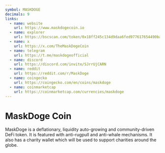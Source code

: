 ```yaml
---
symbol: MASKDOGE
decimals: 9
links:
  - name: website
    url: https://www.maskdogecoin.io
  - name: explorer
    url: https://bscscan.com/token/0x18ff245c134d9daa6fed977617654490ba4da526
  - name: x
    url: https://x.com/TheMaskDogeCoin
  - name: telegram
    url: https://t.me/maskdogeofficial
  - name: discord
    url: https://discord.com/invite/SJrrUjCARN
  - name: reddit
    url: https://reddit.com/r/MaskDoge
  - name: coingecko
    url: https://coingecko.com/en/coins/maskdoge
  - name: coinmarketcap
    url: https://coinmarketcap.com/currencies/maskdoge
---
```


# MaskDoge Coin

MaskDoge is a deflationary, liquidity auto-growing and community-driven DeFi token. It is featured with anti-rugpull and anti-whale mechanisms. It also has a charity wallet which will be used to support charities around the globe.
